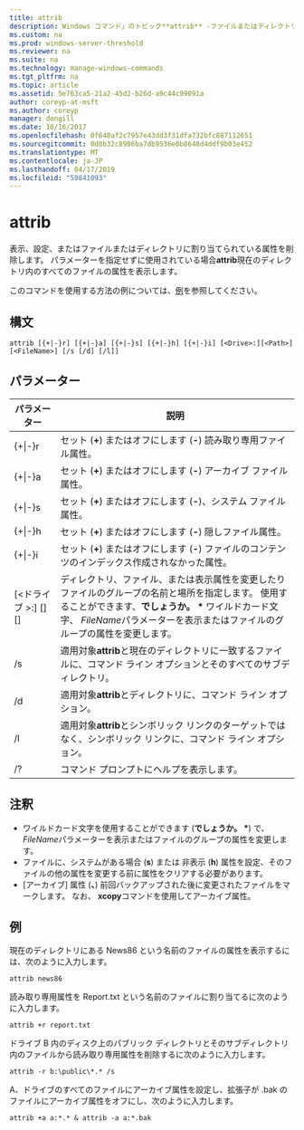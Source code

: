 ```yaml
---
title: attrib
description: Windows コマンド」のトピック**attrib** -ファイルまたはディレクトリに割り当てられている表示、設定、または属性を削除します。
ms.custom: na
ms.prod: windows-server-threshold
ms.reviewer: na
ms.suite: na
ms.technology: manage-windows-commands
ms.tgt_pltfrm: na
ms.topic: article
ms.assetid: 5e763ca5-21a2-45d2-b26d-a9c44c99091a
author: coreyp-at-msft
ms.author: coreyp
manager: dongill
ms.date: 10/16/2017
ms.openlocfilehash: 0f640af2c7957e43dd3f31dfa732bfc887112651
ms.sourcegitcommit: 0d0b32c8986ba7db9536e0b8648d4ddf9b03e452
ms.translationtype: MT
ms.contentlocale: ja-JP
ms.lasthandoff: 04/17/2019
ms.locfileid: "59841093"
---
```

# <a name="attrib"></a>attrib



表示、設定、またはファイルまたはディレクトリに割り当てられている属性を削除します。 パラメーターを指定せずに使用されている場合**attrib**現在のディレクトリ内のすべてのファイルの属性を表示します。

このコマンドを使用する方法の例については、[例](#BKMK_examples)を参照してください。

## <a name="syntax"></a>構文

```
attrib [{+|-}r] [{+|-}a] [{+|-}s] [{+|-}h] [{+|-}i] [<Drive>:][<Path>][<FileName>] [/s [/d] [/l]]
```

## <a name="parameters"></a>パラメーター

|パラメーター|説明|
|---------|-----------|
|{+\|-}r|セット (**+**) またはオフにします (**-**) 読み取り専用ファイル属性。|
|{+\|-}a|セット (**+**) またはオフにします (**-**) アーカイブ ファイル属性。|
|{+\|-}s|セット (**+**) またはオフにします (**-**)、システム ファイル属性。|
|{+\|-}h|セット (**+**) またはオフにします (**-**) 隠しファイル属性。|
|{+\|-}i|セット (**+**) またはオフにします (**-**) ファイルのコンテンツのインデックス作成されなかった属性。|
|[\<ドライブ >:] [<Path>] [<FileName>]|ディレクトリ、ファイル、または表示属性を変更したりファイルのグループの名前と場所を指定します。 使用することができます、**でしょうか。** **&#42;** ワイルドカード文字、 *FileName*パラメーターを表示またはファイルのグループの属性を変更します。|
|/s|適用対象**attrib**と現在のディレクトリに一致するファイルに、コマンド ライン オプションとそのすべてのサブディレクトリ。|
|/d|適用対象**attrib**とディレクトリに、コマンド ライン オプション。|
|/l|適用対象**attrib**とシンボリック リンクのターゲットではなく、シンボリック リンクに、コマンド ライン オプション。|
|/?|コマンド プロンプトにヘルプを表示します。|

## <a name="remarks"></a>注釈

-   ワイルドカード文字を使用することができます (**でしょうか。** **&#42;**) で、 *FileName*パラメーターを表示またはファイルのグループの属性を変更します。
-   ファイルに、システムがある場合 (**s**) または 非表示 (**h**) 属性を設定、そのファイルの他の属性を変更する前に属性をクリアする必要があります。
-   [アーカイブ] 属性 (**、**) 前回バックアップされた後に変更されたファイルをマークします。 なお、 **xcopy**コマンドを使用してアーカイブ属性。

## <a name="BKMK_examples"></a>例

現在のディレクトリにある News86 という名前のファイルの属性を表示するには、次のように入力します。
```
attrib news86 
```
読み取り専用属性を Report.txt という名前のファイルに割り当てるに次のように入力します。
```
attrib +r report.txt 
```
ドライブ B 内のディスク上のパブリック ディレクトリとそのサブディレクトリ内のファイルから読み取り専用属性を削除するに次のように入力します。
```
attrib -r b:\public\*.* /s 
```
A、ドライブのすべてのファイルにアーカイブ属性を設定し、拡張子が .bak のファイルにアーカイブ属性をオフにし、次のように入力します。
```
attrib +a a:*.* & attrib -a a:*.bak 
```
